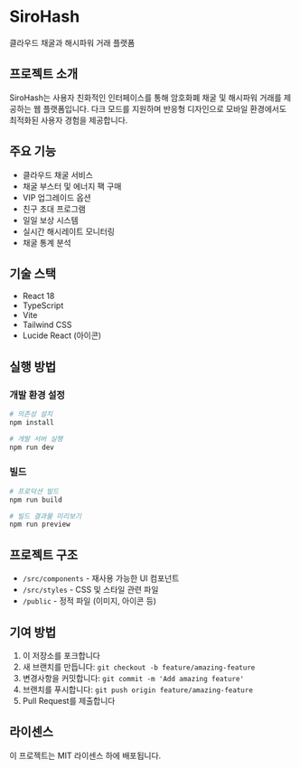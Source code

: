 # SiroHash

클라우드 채굴과 해시파워 거래 플랫폼

## 프로젝트 소개

SiroHash는 사용자 친화적인 인터페이스를 통해 암호화폐 채굴 및 해시파워 거래를 제공하는 웹 플랫폼입니다. 
다크 모드를 지원하며 반응형 디자인으로 모바일 환경에서도 최적화된 사용자 경험을 제공합니다.

## 주요 기능

- 클라우드 채굴 서비스
- 채굴 부스터 및 에너지 팩 구매
- VIP 업그레이드 옵션
- 친구 초대 프로그램
- 일일 보상 시스템
- 실시간 해시레이트 모니터링
- 채굴 통계 분석

## 기술 스택

- React 18
- TypeScript
- Vite
- Tailwind CSS
- Lucide React (아이콘)

## 실행 방법

### 개발 환경 설정

```bash
# 의존성 설치
npm install

# 개발 서버 실행
npm run dev
```

### 빌드

```bash
# 프로덕션 빌드
npm run build

# 빌드 결과물 미리보기
npm run preview
```

## 프로젝트 구조

- `/src/components` - 재사용 가능한 UI 컴포넌트
- `/src/styles` - CSS 및 스타일 관련 파일
- `/public` - 정적 파일 (이미지, 아이콘 등)

## 기여 방법

1. 이 저장소를 포크합니다
2. 새 브랜치를 만듭니다: `git checkout -b feature/amazing-feature`
3. 변경사항을 커밋합니다: `git commit -m 'Add amazing feature'`
4. 브랜치를 푸시합니다: `git push origin feature/amazing-feature`
5. Pull Request를 제출합니다

## 라이센스

이 프로젝트는 MIT 라이센스 하에 배포됩니다.
